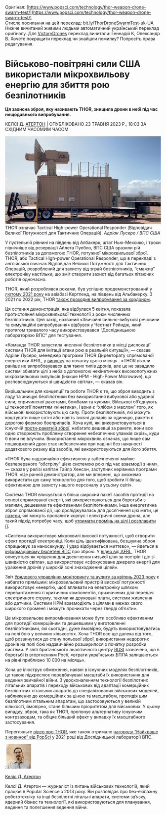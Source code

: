 Оригінал: [https://www.popsci.com/technology/thor-weapon-drone-swarm-test/](https://www.popsci.com/technology/thor-weapon-drone-swarm-test/)     
Стисле посилання на цей переклад: [bit.ly/ThorDroneSwarmTest-uk-UA](https://bit.ly/ThorDroneSwarmTest-uk-UA)      
Нижче вичитаний живими людьми автоматичний український переклад оригіналу. Для [VictoryDrones](https://www.victory-drones.com/) переклад вичитали: Геннадій К, Олександр В. Хочете покращити переклад чи знайшли помилку? Попросіть права редагування.

# Військово-повітряні сили США використали мікрохвильову енергію для збиття рою безпілотників

**Ця захисна зброя, яку називають THOR, знищила дрони в небі під час нещодавнього випробування.**

КЕЛСІ Д. [АТЕРТОН](https://www-popsci-com.translate.goog/authors/kelsey-d-atherton/?_x_tr_sl=en&_x_tr_tl=uk&_x_tr_hl=uk&_x_tr_pto=wapp) | ОПУБЛІКОВАНО 23 ТРАВНЯ 2023 Р., 18:03 ЗА СХІДНИМ ЧАСОМИМ ЧАСОМ

[![THOR означає Tactical High-power Operational Responder.](./img/Thor_Weapon_Drone_Swarm_Test_image_1.png)](https://www-popsci-com.translate.goog/category/technology/?_x_tr_sl=en&_x_tr_tl=uk&_x_tr_hl=uk&_x_tr_pto=wapp)THOR означає Tactical High-power Operational Responder (Відповідач Великої Потужності для Тактичних Операцій). *Адріан Лусеро / ВПС США*

У пустельній рівнині на південь від Албакерк, штат Нью-Мексико, і трохи північніше від резервації Айлета Пуебло, ВПС США вразили рій безпілотників за допомогою THOR, потужної мікрохвильової зброї. THOR, або Tactical High-power Operational Responder, що в перекладі з англійської означає Відповідач Великої Потужності для Тактичних Операцій, розроблений для захисту від зграй безпілотників, “смажив” електроніку настільки, що зміг створити захист від багатьох літаючих роботів одночасно.

THOR, який розроблявся роками, був успішно продемонстрований у [лютому 2021 року](https://www-popsci-com.translate.goog/story/technology/air-force-anti-drone-technology-thor/?_x_tr_sl=en&_x_tr_tl=uk&_x_tr_hl=uk&_x_tr_pto=wapp) на авіабазі Кертленд, на південь від Альбакерку. З 2021 по 2022 рік, THOR [також проходив випробування за кордоном](https://translate.google.com/website?sl=en&tl=uk&hl=uk&client=webapp&u=https://www.abqjournal.com/2600744/mighty-thor-microwave-weapon-downs-drone-swarm.html). 

Ця остання демонстрація, яка відбулася 5 квітня,  показала протистояння мікрохвильової технології з роєм численних безпілотників. Цей захід, названий «Звичайні сильно-вибухові речовини та симуляційні випробування» відбувся у Честнат Рейндж, який протягом тривалого часу використовувався “Дослідницькою лабораторією ВПС” для тестування.

«Команда THOR запустила численні безпілотники в місці дислокації системи THOR для імітації атаки рою в реальній ситуації», — сказав Адріан Лусеро, менеджер програми THOR  Директорату спрямованої енергетики AFRL, у [випуску](https://www-afrl-af-mil.translate.goog/News/Article-Display/Article/3396995/afrl-conducts-swarm-technology-demonstration/?_x_tr_sl=en&_x_tr_tl=uk&_x_tr_hl=uk&_x_tr_pto=wapp) на початку цього місяця . «THOR ніколи раніше не випробовувався для таких типів дронів, але це не завадило системі збивати цілі з неба з допомогою некінетичних  високопотужних мікрохвильових імпульсів (інакше НРМ \- High-Power Microwave), що розповсюджуються зі швидкістю світла», — сказав він.

Вирішальним для концепції та роботи THOR є те, що зброя виводить з ладу та знищує безпілотники без використання вибухової або ударної сили, спричиненої ракетами, бомбами та кулями. Військові об’єднують ці технології поняттям «кінетика», і вони є “хлібом з маслом” того, як військові використовують цю силу. Проти безпілотників, які можуть коштувати лише сотні або навіть тисячі доларів за одиницю, ракети є дорогою формою боєприпасів. Хоча кулі, які використовуються в існуючій [проти-ракетній зброї,](https://translate.google.com/website?sl=en&tl=uk&hl=uk&client=webapp&u=https://asc.army.mil/web/portfolio-item/ms-c-ram_lpws/) набагато дешевші за ракети, вони все одно створюють проблему створення небезпечних уламків скрізь, куди  б вони не влучили. Використання мікрохвиль означає, що лише сам пошкоджений дрон стає небезпечним при падінні без наявності додаткового ризику від засобів, які використовуються для його збиття.

«THOR була надзвичайно ефективною у забезпеченні майже безперервного “обстрілу” цією системою рою під час взаємодії з ним», — сказав у релізі капітан Тайлр Хенсон, заступник керівника програми THOR. «Це ранній демонстратор, але ми впевнені, що зможемо використати цю саму технологію для того, щоб зробити її більш ефективною для захисту нашого персоналу в усьому світі».

Система THOR вписується в більш широкий пакет засобів протидії на основі спрямованої енергії, які використовуються для боротьби з малими, дешевими та ефективними безпілотниками. Інша енергетична зброя спрямованої дії, що досліджувалась для досягнення цієї мети, це [лазери](https://www-popsci-com.translate.goog/technology/army-tests-laser-armed-stryker-vehicle/?_x_tr_sl=en&_x_tr_tl=uk&_x_tr_hl=uk&_x_tr_pto=wapp), які можуть пропалити корпус і електричні схеми дрона, але такий підхід потребує часу, щоб [утримати промінь на цілі і розплавити її](https://www-popsci-com.translate.goog/technology/firing-raytheon-laser-weapon/?_x_tr_sl=en&_x_tr_tl=uk&_x_tr_hl=uk&_x_tr_pto=wapp).

«Система використовує мікрохвилі високої потужності, щоб створити ефект протидії електроніці. Коли ціль ідентифікована, безшумна зброя спрацьовує за наносекунду, і удар відбувається миттєво», — йдеться в [інформаційному бюлетені ВПС](https://translate.google.com/website?sl=en&tl=uk&hl=uk&client=webapp&u=https://afresearchlab.com/wp-content/uploads/2019/09/AFRL_THOR_FS_0122.pdf) про зброю. У [відео від AFRL](https://translate.google.com/website?sl=en&tl=uk&hl=uk&client=webapp&u=https://www.youtube.com/watch?v%3DQjHGxKb6W1c), THOR описується як «рішення для досягнення низької ціни за постріл і діє зі швидкістю світла», що використовує «сфокусоване джерело енергії для ураження дронів у широкій зоні знаходження цілей».

Звіт [Урядового управління моніторингу та аудиту за квітень 2023 року](https://translate.google.com/website?sl=en&tl=uk&hl=uk&client=webapp&u=https://www.gao.gov/products/gao-23-105868) є набагато прямішим: мікрохвильовий пристрій високої потужності використовує «енергію, щоб впливати на електроніку шляхом перевантаження її критичних компонентів, призначених для передачі електричного струму, такими як друковані плати, системи живлення або датчики. Системи HPM взаємодіють з цілями в межах свого широкого променя і можуть проникати через тверді об’єкти».

Це мікрохвильове випромінювання може бути особливо ефективним для протидії комерційним та дешевшими у виготовленні безпілотниками, які сьогодні, дуже ймовірно, будуть використовуватись на полі бою у великих кількостях. Хоча THOR все ще далека від того, щоб розвинутися до стану  польової зброї, використання недорогих дронів на полі бою надзвичайно розширилося з початку розробки системи. У звіті британського аналітичного центру [RUSI](https://translate.google.com/website?sl=en&tl=uk&hl=uk&client=webapp&u=https://rusi.org/explore-our-research/publications/special-resources/meatgrinder-russian-tactics-second-year-its-invasion-ukraine) зазначено, що в боротьбі із вторгненням Росії, «втрати українських БПЛА залишаються на рівні приблизно 10 000 на місяць».

Хоча це ілюструє обмеження, наявні в існуючих моделях безпілотників, це також підкреслює передбачувані масштаби їх використання для ведення звичайної війни.  З удосконаленням технології безпілотних літальних апаратів і переходу військових від адаптації комерційних безпілотних літальних апаратів до спеціалізованих військових моделей, наближених до комерційних за ціною та масштабом, протидія цим безпілотним літальним апаратам, що застосовуються у великій кількості, ймовірно, стане більшим пріоритетом для військових. У цьому випадку, зброя, така як THOR, пропонує альтернативу існуючим контрзаходам, та обіцяє більший ефект у випадку їх масштабного застосування.

Перегляньте [відео про THOR](https://www.youtube.com/watch?v=QjHGxKb6W1c), яке також отримало [нагороду “Найкраще з новинок” від PopSci](https://www-popsci-com.translate.goog/technology/best-security-innovations-2021/?_x_tr_sl=en&_x_tr_tl=uk&_x_tr_hl=uk&_x_tr_pto=wapp) у 2021 році від Дослідницької лабораторії ВПС.

:![Келсі Д. Атертон](./img/Thor_Weapon_Drone_Swarm_Test_image_2.png)

[Келіс Д. Атертон](https://www-popsci-com.translate.goog/authors/kelsey-d-atherton/?_x_tr_sl=en&_x_tr_tl=uk&_x_tr_hl=uk&_x_tr_pto=wapp)

Келсі Д. Атертон — журналіст із питань військових технологій, який працює в Popular Science з 2013 року. Він розповідає про без\-екіпажну робототехніку  та інші безпілотні літальні апарати, системи зв’язку, ядерний бізнес та технології, які використовуються для планування, ведення та полегшення ведення війни.

 

[image1]: ![](./img/Thor_Weapon_Drone_Swarm_Test_image_1.png)

[image2]: ![](./img/Thor_Weapon_Drone_Swarm_Test_image_2.png)